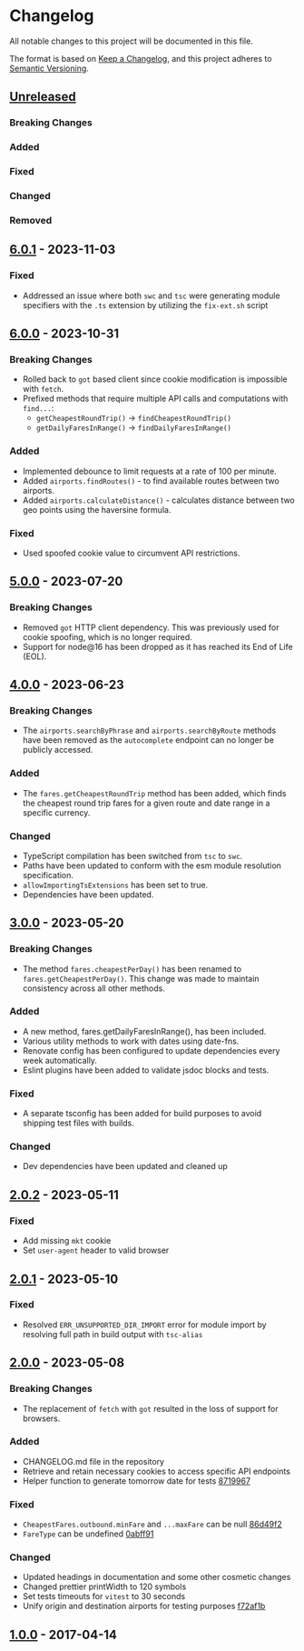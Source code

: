 # Changelog

All notable changes to this project will be documented in this file.

The format is based on [Keep a Changelog](https://keepachangelog.com/en/1.1.0/),
and this project adheres to [Semantic Versioning](https://semver.org/spec/v2.0.0.html).

## [Unreleased]

### Breaking Changes

### Added

### Fixed

### Changed

### Removed

## [6.0.1] - 2023-11-03

### Fixed

- Addressed an issue where both `swc` and `tsc` were generating module specifiers with the `.ts` extension by utilizing the `fix-ext.sh` script

## [6.0.0] - 2023-10-31

### Breaking Changes

- Rolled back to `got` based client since cookie modification is impossible with `fetch`.
- Prefixed methods that require multiple API calls and computations with `find...`:
  - `getCheapestRoundTrip()` -> `findCheapestRoundTrip()`
  - `getDailyFaresInRange()` -> `findDailyFaresInRange()`

### Added

- Implemented debounce to limit requests at a rate of 100 per minute.
- Added `airports.findRoutes()` - to find available routes between two airports.
- Added `airports.calculateDistance()` - calculates distance between two geo points using the haversine formula.

### Fixed

- Used spoofed cookie value to circumvent API restrictions.

## [5.0.0] - 2023-07-20

### Breaking Changes

- Removed `got` HTTP client dependency. This was previously used for cookie spoofing, which is no longer required.
- Support for node@16 has been dropped as it has reached its End of Life (EOL).

## [4.0.0] - 2023-06-23

### Breaking Changes

- The `airports.searchByPhrase` and `airports.searchByRoute` methods have been removed as the `autocomplete` endpoint can no longer be publicly accessed.

### Added

- The `fares.getCheapestRoundTrip` method has been added, which finds the cheapest round trip fares for a given route and date range in a specific currency.

### Changed

- TypeScript compilation has been switched from `tsc` to `swc`.
- Paths have been updated to conform with the esm module resolution specification.
- `allowImportingTsExtensions` has been set to true.
- Dependencies have been updated.

## [3.0.0] - 2023-05-20

### Breaking Changes

- The method `fares.cheapestPerDay()` has been renamed to `fares.getCheapestPerDay()`. This change was made to maintain consistency across all other methods.

### Added

- A new method, fares.getDailyFaresInRange(), has been included.
- Various utility methods to work with dates using date-fns.
- Renovate config has been configured to update dependencies every week automatically.
- Eslint plugins have been added to validate jsdoc blocks and tests.

### Fixed

- A separate tsconfig has been added for build purposes to avoid shipping test files with builds.

### Changed

- Dev dependencies have been updated and cleaned up

## [2.0.2] - 2023-05-11

### Fixed

- Add missing `mkt` cookie
- Set `user-agent` header to valid browser

## [2.0.1] - 2023-05-10

### Fixed

- Resolved `ERR_UNSUPPORTED_DIR_IMPORT` error for module import by resolving full path in build output with `tsc-alias`

## [2.0.0] - 2023-05-08

### Breaking Changes

- The replacement of `fetch` with `got` resulted in the loss of support for browsers.

### Added

- CHANGELOG.md file in the repository
- Retrieve and retain necessary cookies to access specific API endpoints
- Helper function to generate tomorrow date for tests [8719967](https://github.com/2BAD/ryanair/commit/87199676f87df57d7626f4fe39740f2abe36c52a)

### Fixed

- `CheapestFares.outbound.minFare` and `...maxFare` can be null [86d49f2](https://github.com/2BAD/ryanair/commit/86d49f21f24c1d846bd138a72679cf791ec7a611)
- `FareType` can be undefined [0abff91](https://github.com/2BAD/ryanair/commit/0abff91974ffe5957d4598799a08abaf47ace067)

### Changed

- Updated headings in documentation and some other cosmetic changes
- Changed prettier printWidth to 120 symbols
- Set tests timeouts for `vitest` to 30 seconds
- Unify origin and destination airports for testing purposes [f72af1b](https://github.com/2BAD/ryanair/commit/f72af1be09c7d697bbd18951d923e6c5fe0addd6)

## [1.0.0] - 2017-04-14

[unreleased]: https://github.com/2BAD/ryanair/compare/v6.0.1...HEAD
[6.0.1]: https://github.com/2BAD/ryanair/compare/v6.0.0...v1.0.0
[6.0.0]: https://github.com/2BAD/ryanair/compare/v5.0.0...v6.0.0
[5.0.0]: https://github.com/2BAD/ryanair/compare/v4.0.0...v5.0.0
[4.0.0]: https://github.com/2BAD/ryanair/compare/v3.0.0...v4.0.0
[3.0.0]: https://github.com/2BAD/ryanair/compare/v2.0.0...v3.0.0
[2.0.2]: https://github.com/2BAD/ryanair/compare/v2.0.1...v2.0.2
[2.0.1]: https://github.com/2BAD/ryanair/compare/v2.0.0...v2.0.1
[2.0.0]: https://github.com/2BAD/ryanair/compare/v1.0.0...v2.0.0
[1.0.0]: https://github.com/2BAD/ryanair/releases/tag/v1.0.0
